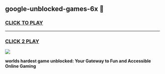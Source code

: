 
## google-unblocked-games-6x 👋
<h3>
<a href="https://premium.freeplayer.one?title=google-unblocked-games-6x&ref=14F">CLICK TO PLAY</a></h3>
<hr>

<h3>
<a href="https://premium.freeplayer.one?title=google-unblocked-games-6x&ref=14F">CLICK 2 PLAY</a>
  
</h3>

<a href="https://premium.freeplayer.one?title=google-unblocked-games-6x&ref=12F/"><img src="https://clearcache.store/games.png"></a>


**worlds hardest game unblocked: Your Gateway to Fun and Accessible Online Gaming**
